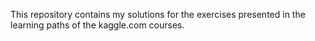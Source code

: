 This repository contains my solutions for the exercises presented in the learning paths of the kaggle.com courses.
